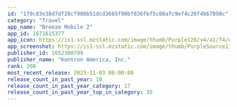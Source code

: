 ```yaml
---
id: "179c83e38d7df28cf900b51dcd3665f90bf836fbf5c08afc9ef4c26f4b67098c"
category: "Travel"
app_name: "Breeze Mobile 2"
app_id: 1671615377
app_icon: https://is1-ssl.mzstatic.com/image/thumb/Purple126/v4/a1/f4/e1/a1f4e15c-96cc-f96c-aca2-3d2acc01460c/AppIcons-0-0-1x_U007emarketing-0-7-0-85-220.png/1024x1024bb.png
app_screenshot: https://is1-ssl.mzstatic.com/image/thumb/PurpleSource116/v4/2f/7a/fd/2f7afd42-8b5c-abbd-38ee-c8adcdab8acd/6bd46ef5-080f-4abc-ab82-818ddc04286f_1.png/1242x2688bb.png
publisher_id: 1652300799
publisher_name: "Kontron America, Inc."
rank: 260
most_recent_release: 2023-11-03 00:00:00
release_count_in_past_year: 10
release_count_in_past_year_category: 17
release_count_in_past_year_top_in_category: 35
---
```

